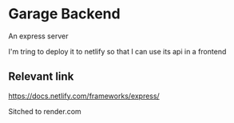 
# Garage Backend

An express server

I'm tring to deploy it to netlify so that I can use its api in a frontend

## Relevant link

<https://docs.netlify.com/frameworks/express/>


Sitched to render.com
